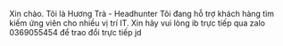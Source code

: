 Xin chào. Tôi là Hương Trà - Headhunter
Tôi đang hỗ trợ khách hàng tìm kiếm ứng viên cho nhiều vị trí IT.
Xin hãy vui lòng ib trực tiếp qua zalo 0369055454 để trao đổi trực tiếp jd
